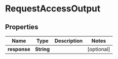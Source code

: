 

# RequestAccessOutput


## Properties

Name | Type | Description | Notes
------------ | ------------- | ------------- | -------------
**response** | **String** |  |  [optional]



